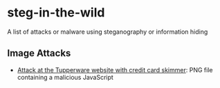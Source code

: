 # steg-in-the-wild
A list of attacks or malware using steganography or information hiding

## Image Attacks

* [Attack at the Tupperware website with credit card skimmer](https://blog.malwarebytes.com/hacking-2/2020/03/criminals-hack-tupperware-website-with-credit-card-skimmer/): PNG file containing a malicious JavaScript 
